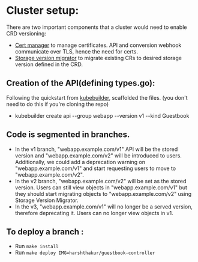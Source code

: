 # Cluster setup:
There are two important components that a cluster would need to enable CRD versioning:
- [Cert manager](https://book.kubebuilder.io/cronjob-tutorial/cert-manager.html) to manage certificates. API and conversion webhook communicate over TLS, hence the need for certs. 
- [Storage version migrator](https://github.com/kubernetes-sigs/kube-storage-version-migrator) to migrate existing CRs to desired storage version defined in the CRD.

## Creation of the API(defining types.go):

Following the quickstart from [kubebuilder](https://book.kubebuilder.io/quick-start.html?highlight=guestboo#create-an-api), scaffolded the files. (you don't need to do this if you're cloning the repo)
- kubebuilder create api --group webapp --version v1 --kind Guestbook


## Code is segmented in branches. 
- In the v1 branch, "webapp.example.com/v1" API will be the stored version and "webapp.example.com/v2" will be introduced to users. Additionally, we could add a deprecation warning on "webapp.example.com/v1" and start requesting users to move to "webapp.example.com/v2".
- In the v2 branch, "webapp.example.com/v2" will be set as the stored version. Users can still view objects in "webapp.example.com/v1" but they should start migrating objects to  "webapp.example.com/v2" using Storage Version Migrator. 
- In the v3, "webapp.example.com/v1" will no longer be a served version, therefore deprecating it. Users can no longer view objects in v1. 

## To deploy a branch :
- Run `make install`
- Run `make deploy IMG=harshthakur/guestbook-controller`
